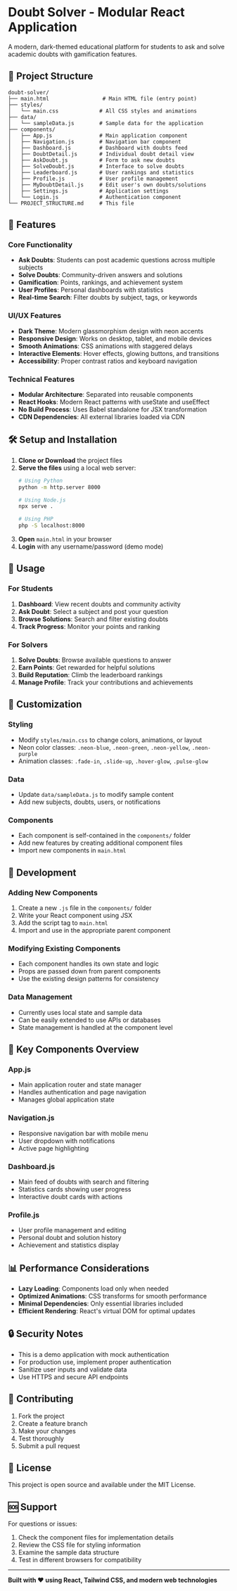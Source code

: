 # Doubt Solver - Modular React Application

A modern, dark-themed educational platform for students to ask and solve academic doubts with gamification features.

## 📁 Project Structure

```
doubt-solver/
├── main.html                 # Main HTML file (entry point)
├── styles/
│   └── main.css             # All CSS styles and animations
├── data/
│   └── sampleData.js        # Sample data for the application
├── components/
│   ├── App.js               # Main application component
│   ├── Navigation.js        # Navigation bar component
│   ├── Dashboard.js         # Dashboard with doubts feed
│   ├── DoubtDetail.js       # Individual doubt detail view
│   ├── AskDoubt.js          # Form to ask new doubts
│   ├── SolveDoubt.js        # Interface to solve doubts
│   ├── Leaderboard.js       # User rankings and statistics
│   ├── Profile.js           # User profile management
│   ├── MyDoubtDetail.js     # Edit user's own doubts/solutions
│   ├── Settings.js          # Application settings
│   └── Login.js             # Authentication component
└── PROJECT_STRUCTURE.md     # This file
```

## 🚀 Features

### Core Functionality
- **Ask Doubts**: Students can post academic questions across multiple subjects
- **Solve Doubts**: Community-driven answers and solutions
- **Gamification**: Points, rankings, and achievement system
- **User Profiles**: Personal dashboards with statistics
- **Real-time Search**: Filter doubts by subject, tags, or keywords

### UI/UX Features
- **Dark Theme**: Modern glassmorphism design with neon accents
- **Responsive Design**: Works on desktop, tablet, and mobile devices
- **Smooth Animations**: CSS animations with staggered delays
- **Interactive Elements**: Hover effects, glowing buttons, and transitions
- **Accessibility**: Proper contrast ratios and keyboard navigation

### Technical Features
- **Modular Architecture**: Separated into reusable components
- **React Hooks**: Modern React patterns with useState and useEffect
- **No Build Process**: Uses Babel standalone for JSX transformation
- **CDN Dependencies**: All external libraries loaded via CDN

## 🛠️ Setup and Installation

1. **Clone or Download** the project files
2. **Serve the files** using a local web server:
   ```bash
   # Using Python
   python -m http.server 8000
   
   # Using Node.js
   npx serve .
   
   # Using PHP
   php -S localhost:8000
   ```
3. **Open** `main.html` in your browser
4. **Login** with any username/password (demo mode)

## 📱 Usage

### For Students
1. **Dashboard**: View recent doubts and community activity
2. **Ask Doubt**: Select a subject and post your question
3. **Browse Solutions**: Search and filter existing doubts
4. **Track Progress**: Monitor your points and ranking

### For Solvers
1. **Solve Doubts**: Browse available questions to answer
2. **Earn Points**: Get rewarded for helpful solutions
3. **Build Reputation**: Climb the leaderboard rankings
4. **Manage Profile**: Track your contributions and achievements

## 🎨 Customization

### Styling
- Modify `styles/main.css` to change colors, animations, or layout
- Neon color classes: `.neon-blue`, `.neon-green`, `.neon-yellow`, `.neon-purple`
- Animation classes: `.fade-in`, `.slide-up`, `.hover-glow`, `.pulse-glow`

### Data
- Update `data/sampleData.js` to modify sample content
- Add new subjects, doubts, users, or notifications

### Components
- Each component is self-contained in the `components/` folder
- Add new features by creating additional component files
- Import new components in `main.html`

## 🔧 Development

### Adding New Components
1. Create a new `.js` file in the `components/` folder
2. Write your React component using JSX
3. Add the script tag to `main.html`
4. Import and use in the appropriate parent component

### Modifying Existing Components
- Each component handles its own state and logic
- Props are passed down from parent components
- Use the existing design patterns for consistency

### Data Management
- Currently uses local state and sample data
- Can be easily extended to use APIs or databases
- State management is handled at the component level

## 🌟 Key Components Overview

### App.js
- Main application router and state manager
- Handles authentication and page navigation
- Manages global application state

### Navigation.js
- Responsive navigation bar with mobile menu
- User dropdown with notifications
- Active page highlighting

### Dashboard.js
- Main feed of doubts with search and filtering
- Statistics cards showing user progress
- Interactive doubt cards with actions

### Profile.js
- User profile management and editing
- Personal doubt and solution history
- Achievement and statistics display

## 📊 Performance Considerations

- **Lazy Loading**: Components load only when needed
- **Optimized Animations**: CSS transforms for smooth performance
- **Minimal Dependencies**: Only essential libraries included
- **Efficient Rendering**: React's virtual DOM for optimal updates

## 🔒 Security Notes

- This is a demo application with mock authentication
- For production use, implement proper authentication
- Sanitize user inputs and validate data
- Use HTTPS and secure API endpoints

## 🤝 Contributing

1. Fork the project
2. Create a feature branch
3. Make your changes
4. Test thoroughly
5. Submit a pull request

## 📄 License

This project is open source and available under the MIT License.

## 🆘 Support

For questions or issues:
1. Check the component files for implementation details
2. Review the CSS file for styling information
3. Examine the sample data structure
4. Test in different browsers for compatibility

---

**Built with ❤️ using React, Tailwind CSS, and modern web technologies**